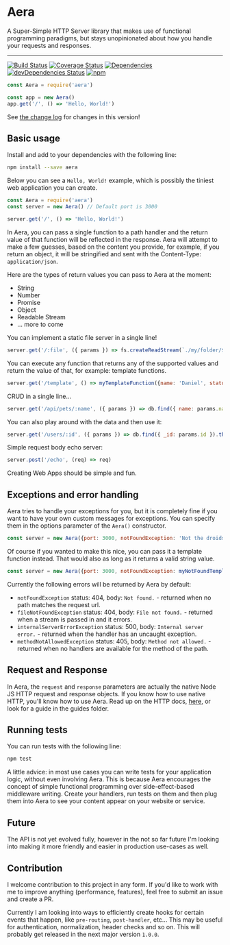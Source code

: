 # Aera
A Super-Simple HTTP Server library that makes use of functional programming paradigms, but stays unopinionated about how you handle your requests and responses.
___

[![Build Status](https://travis-ci.org/danielkov/aera.svg?branch=master)](https://travis-ci.org/danielkov/aera) [![Coverage Status](https://coveralls.io/repos/github/danielkov/aera/badge.svg?branch=development)](https://coveralls.io/github/danielkov/aera?branch=development) [![Dependencies](https://david-dm.org/danielkov/aera.svg)](https://david-dm.org/danielkov/aera) [![devDependencies Status](https://david-dm.org/danielkov/aera/dev-status.svg)](https://david-dm.org/danielkov/aera?type=dev) [![npm](https://img.shields.io/npm/v/aera.svg?style=flat-square)](https://npmjs.com/package/aera)

```js
const Aera = require('aera')

const app = new Aera()
app.get('/', () => 'Hello, World!')
```

See [the change log](changelog.md) for changes in this version!

## Basic usage

Install and add to your dependencies with the following line:

```sh
npm install --save aera
```

Below you can see a `Hello, World!` example, which is possibly the tiniest web application you can create.

```js
const Aera = require('aera')
const server = new Aera() // Default port is 3000

server.get('/', () => 'Hello, World!')
```

In Aera, you can pass a single function to a path handler and the return value of that function will be reflected in the response. Aera will attempt to make a few guesses, based on the content you provide, for example, if you return an object, it will be stringified and sent with the Content-Type: `application/json`.

Here are the types of return values you can pass to Aera at the moment:

  - String
  - Number
  - Promise
  - Object
  - Readable Stream
  - ... more to come

You can implement a static file server in a single line!

```js
server.get('/:file', ({ params }) => fs.createReadStream(`./my/folder/${params.file}`))
```

You can execute any function that returns any of the supported values and return the value of that, for example: template functions.

```js
server.get('/template', () => myTemplateFunction({name: 'Daniel', status: 'Awesome'}))
```

CRUD in a single line...

```js
server.get('/api/pets/:name', ({ params }) => db.find({ name: params.name })) // given that your db implementation returns a promise.
```

You can also play around with the data and then use it:

```js
server.get('/users/:id', ({ params }) => db.find({ _id: params.id }).then(formatUser).then(renderTemplate))
```

Simple request body echo server:

```js
server.post('/echo', (req) => req)
```

Creating Web Apps should be simple and fun.

## Exceptions and error handling

Aera tries to handle your exceptions for you, but it is completely fine if you want to have your own custom messages for exceptions. You can specify them in the options parameter of the `Aera()` constructor.

```js
const server = new Aera({port: 3000, notFoundException: 'Not the droids you are looking for. Sorry.'})
```

Of course if you wanted to make this nice, you can pass it a template function instead. That would also as long as it returns a valid string value.

```js
const server = new Aera({port: 3000, notFoundException: myNotFoundTemplate()})
```

Currently the following errors will be returned by Aera by default:

  - `notFoundException` status: 404, body: `Not found.` - returned when no path matches the request url.
  - `fileNotFoundException` status: 404, body: `File not found.` - returned when a stream is passed in and it errors.
  - `internalServerErrorException` status: 500, body: `Internal server error.` - returned when the handler has an uncaught exception.
  - `methodNotAllowedException` status: 405, body: `Method not allowed.` - returned when no handlers are available for the method of the path.

## Request and Response

In Aera, the `request` and `response` parameters are actually the native Node JS HTTP request and response objects. If you know how to use native HTTP, you'll know how to use Aera. Read up on the HTTP docs, [here](https://nodejs.org/api/http.html), or look for a guide in the guides folder.

## Running tests

You can run tests with the following line:

```sh
npm test
```

A little advice: in most use cases you can write tests for your application logic, without even involving Aera. This is because Aera encourages the concept of simple functional programming over side-effect-based middleware writing. Create your handlers, run tests on them and then plug them into Aera to see your content appear on your website or service.

## Future

The API is not yet evolved fully, however in the not so far future I'm looking into making it more friendly and easier in production use-cases as well.

## Contribution

I welcome contribution to this project in any form. If you'd like to work with me to improve anything (performance, features), feel free to submit an issue and create a PR.

Currently I am looking into ways to efficiently create hooks for certain events that happen, like `pre-routing`, `post-handler`, etc... This may be useful for authentication, normalization, header checks and so on. This will probably get released in the next major version `1.0.0`.
